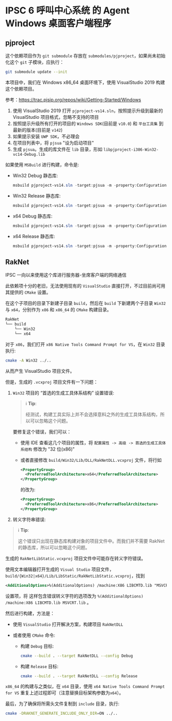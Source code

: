 # IPSC 6 呼叫中心系统 的 Agent Windows 桌面客户端程序

## pjproject

这个依赖项目作为 `git submodule` 存放在 `submodules/pjproject`，如果尚未初始化这个 `git` 子模块，应执行：

```sh
git submodule update --init
```

本项目中，我们在 Windows x86_64 桌面环境下，使用 VisualStudio 2019 构建这个依赖项目。

参考：<https://trac.pjsip.org/repos/wiki/Getting-Started/Windows>

1. 使用 VisualStudio 2019 打开 `pjproject-vs14.sln`，按照提示升级到最新的 VisualStudio 项目格式，忽略不支持的项目
2. 按照提示升级所有打开的项目的 `Windows SDK`(目前是 `v10.0`) 和 `平台工具集` 到最新的版本(目前是 `v142`)
3. 如果提示安装 `UWP SDK`，不必理会
4. 在项目列表中，将 `pjsua` "设为启动项目"
5. 生成 `pjsua`。生成的库文件在 `lib` 目录，形如 `libpjproject-i386-Win32-vc14-Debug.lib`

如果使用 `MSBuild` 进行构建，命令是:

-   Win32 Debug 静态库:

    ```powershell
    msbuild pjproject-vs14.sln -target:pjsua -m -property:Configuration=Debug -property:Platform=Win32
    ```

-   Win32 Release 静态库:

    ```powershell
    msbuild pjproject-vs14.sln -target:pjsua -m -property:Configuration=Release -property:Platform=Win32
    ```

-   x64 Debug 静态库:

    ```powershell
    msbuild pjproject-vs14.sln -target:pjsua -m -property:Configuration=Debug -property:Platform=x64
    ```

-   x64 Release 静态库:

    ```powershell
    msbuild pjproject-vs14.sln -target:pjsua -m -property:Configuration=Release -property:Platform=x64
    ```

## RakNet

IPSC 一向以来使用这个库进行服务器-坐席客户端的网络通信

此依赖项十分的老旧，无法使用现有的 `VisualStudio` 直接打开，不过目前尚可用其提供的 `CMake` 设置。

在这个子项目的目录下新建子目录 `build`，然后在 `build` 下新建两个子目录 `Win32` 与 `x64`，分别作为 `x86` 和 `x86_64` 的 `CMake` 构建目录。

```sh
RakNet
└── build
    └── Win32
    └── x64
```

对于 `x86`，我们打开 `x86 Native Tools Command Prompt for VS`，在 `Win32` 目录执行:

```sh
cmake -A Win32 ../..
```

从而产生 VisualStudio 项目文件。

但是，生成的 `.vcxproj` 项目文件有一下问题：

1. `Win32` 项目的 “首选的生成工具体系结构” 设置错误:

    > ℹ **Tip**:
    >
    > 经测试，构建工具实际上并不会选择意料之外的生成工具体系结构，所以可以忽略这个问题。

    要修复这个错误，我们可以：

    - 使用 IDE 查看这几个项目的属性，将 `配置属性 -> 高级 -> 首选的生成工具体系结构` 修改为 "32 位(x86)"

    - 或者直接修改 `build/Win32/Lib/DLL/RakNetDLL.vcxproj` 文件，将行如

        ```xml
        <PropertyGroup>
          <PreferredToolArchitecture>x64</PreferredToolArchitecture>
        </PropertyGroup>
        ```

        的改为:

        ```xml
        <PropertyGroup>
          <PreferredToolArchitecture>x86</PreferredToolArchitecture>
        </PropertyGroup>
        ```

1. 转义字符串错误:

> ℹ **Tip**:
>
> 这个错误只出现在静态库构建对象的项目文件中。而我们并不需要 RakNet 的静态库，所以可以忽略这个问题。

生成的 `RakNetLibStatic.vcxproj` 项目文件中可能存在转义字符错误。

使用文本编辑器打开生成的 `Visual Studio` 项目文件， `build/{Win32|x64}/Lib/LibStatic/RakNetLibStatic.vcxproj`，找到

```xml
<AdditionalOptions>%(AdditionalOptions) /machine:X86 LIBCMTD.lib "MSVCRT.lib&amp;quot"%3B""</AdditionalOptions>
```

设置项，将 这样包含错误转义字符的选项改为 `%(AdditionalOptions) /machine:X86 LIBCMTD.lib MSVCRT.lib` 。

然后进行构建，方法是：

-   使用 `VisualStudio` 打开解决方案，构建项目 `RakNetDLL`

-   或者使用 `CMake` 命令:

    -   构建 `Debug` 目标:

        ```sh
        cmake --build . --target RakNetDLL --config Debug
        ```

    -   构建 `Release` 目标:

        ```sh
        cmake --build . --target RakNetDLL --config Release
        ```

`x86_64` 的构建与之类似，在 `x64` 目录，使用 `x64 Native Tools Command Prompt for VS` 重复上述过程即可（注意替换目标架构参数为`x64`）。

最后，为了确保将所需头文件复制到 `include` 目录，执行:

```sh
cmake -DRAKNET_GENERATE_INCLUDE_ONLY_DIR=ON ../..
```
